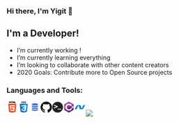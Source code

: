 ### Hi there, I'm Yigit 👋

## I'm a Developer!
- I’m currently working !
- I’m currently learning everything  
- I’m looking to collaborate with other content creators
- 2020 Goals: Contribute more to Open Source projects 
 

### Languages and Tools:


[<img align="left" alt="HTML5" width="26px" src="https://raw.githubusercontent.com/github/explore/80688e429a7d4ef2fca1e82350fe8e3517d3494d/topics/html/html.png" />][webdevplaylist]

[<img align="left" alt="CSS3" width="26px" src="https://raw.githubusercontent.com/github/explore/80688e429a7d4ef2fca1e82350fe8e3517d3494d/topics/css/css.png" />][cssplaylist]
[<img align="left" alt="SQL" width="26px" src="https://raw.githubusercontent.com/github/explore/80688e429a7d4ef2fca1e82350fe8e3517d3494d/topics/sql/sql.png" />][webdevplaylist]

[<img align="left" alt="GitHub" width="26px" src="https://raw.githubusercontent.com/github/explore/78df643247d429f6cc873026c0622819ad797942/topics/github/github.png" />][webdevplaylist]

[<img align="left" alt="HTML5" width="26px" src="https://raw.githubusercontent.com/github/explore/80688e429a7d4ef2fca1e82350fe8e3517d3494d/topics/terminal/terminal.png" />][webdevplaylist]

[<img align="left" alt="CSharp" width="26px" src="https://raw.githubusercontent.com/izumin5210/emojipack-for-devicon/master/png/csharp.png" />][webdevplaylist]

[<img align="left" alt="DotNet" width="26px" src="https://raw.githubusercontent.com/izumin5210/emojipack-for-devicon/master/png/dot-net.png" />][webdevplaylist]

<br />

  <img align="center" src="https://github-readme-stats.vercel.app/api/pin/?username=anuraghazra&repo=github-readme-stats" />


[website]: https://www.google.com.tr
[twitter]: https://twitter.com/ygtozbkk
[youtube]: https://www.youtube.com/channel/UCsqU6_IItxfXA9go1oVmUFg?view_as=subscriber
[instagram]: https://instagram.com/ygtozbkk
[linkedin]: https://linkedin.com/in/yigitozbek
[webdevplaylist]: https://www.youtube.com/
[jsplaylist]: https://www.youtube.com/
[cssplaylist]: https://www.youtube.com/
[reactplaylist]: https://www.youtube.com/
